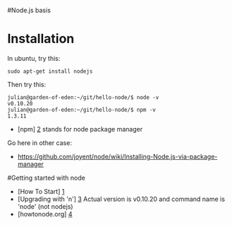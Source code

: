 #Node.js basis

# Installation
In ubuntu, try this:
```
sudo apt-get install nodejs
```
Then try this:

```
julian@garden-of-eden:~/git/hello-node/$ node -v
v0.10.20
julian@garden-of-eden:~/git/hello-node/$ npm -v
1.3.11
```

* [npm] [2] stands for node package manager

Go here in other case: 
* https://github.com/joyent/node/wiki/Installing-Node.js-via-package-manager

#Getting started with node

* [How To Start] [1]
* [Upgrading with 'n'] [3] Actual version is v0.10.20 and command name is 'node' (not nodejs)
* [howtonode.org] [4]


[1]: http://stackoverflow.com/questions/2353818/how-do-i-get-started-with-node-js "Stack Overflow - How Do I Get Started With Node Js?"
[2]: https://npmjs.org/ "npm"
[3]: http://stackoverflow.com/questions/10075990/upgrading-node-js-to-latest-version "Upgrading with 'n'"
[4]: http://howtonode.org/ "howtonode.org"